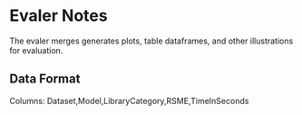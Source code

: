# Evaler Notes
The evaler merges generates plots, table dataframes, and other illustrations for evaluation.

## Data Format
Columns: Dataset,Model,LibraryCategory,RSME,TimeInSeconds
